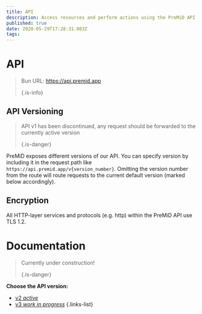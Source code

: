 ```yaml
---
title: API
description: Access resources and perform actions using the PreMiD API
published: true
date: 2020-05-29T17:28:31.083Z
tags:
---
```


# API

> Bun URL: https://api.premid.app 
> 
> {.is-info}

## API Versioning
> API v1 has been discontinued, any request should be forwarded to the currently active version 
> 
> {.is-danger}

PreMiD exposes different versions of our API. You can specify version by including it in the request path like `https://api.premid.app/v{version_number}`. Omitting the version number from the route will route requests to the current default version (marked below accordingly).

## Encryption

All HTTP-layer services and protocols (e.g. http) within the PreMiD API use TLS 1.2.

# Documentation
> Currently under construction! 
> 
> {.is-danger}

**Choose the API version:**
- [v2 *active*](/dev/api/v2)
- [v3 *work in progress*](/dev/api/v3)
{.links-list}